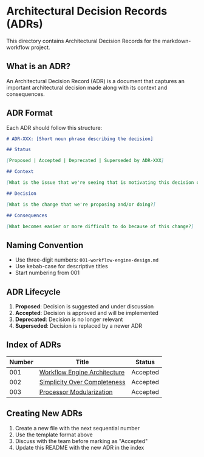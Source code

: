 # Architectural Decision Records (ADRs)

This directory contains Architectural Decision Records for the markdown-workflow project.

## What is an ADR?

An Architectural Decision Record (ADR) is a document that captures an important architectural decision made along with its context and consequences.

## ADR Format

Each ADR should follow this structure:

```markdown
# ADR-XXX: [Short noun phrase describing the decision]

## Status

[Proposed | Accepted | Deprecated | Superseded by ADR-XXX]

## Context

[What is the issue that we're seeing that is motivating this decision or change?]

## Decision

[What is the change that we're proposing and/or doing?]

## Consequences

[What becomes easier or more difficult to do because of this change?]
```

## Naming Convention

- Use three-digit numbers: `001-workflow-engine-design.md`
- Use kebab-case for descriptive titles
- Start numbering from 001

## ADR Lifecycle

1. **Proposed**: Decision is suggested and under discussion
2. **Accepted**: Decision is approved and will be implemented
3. **Deprecated**: Decision is no longer relevant
4. **Superseded**: Decision is replaced by a newer ADR

## Index of ADRs

| Number | Title                                                               | Status   |
| ------ | ------------------------------------------------------------------- | -------- |
| 001    | [Workflow Engine Architecture](001-workflow-engine-architecture.md) | Accepted |
| 002    | [Simplicity Over Completeness](002-simplicity-over-completeness.md) | Accepted |
| 003    | [Processor Modularization](003-processor-modularization.md)         | Accepted |

## Creating New ADRs

1. Create a new file with the next sequential number
2. Use the template format above
3. Discuss with the team before marking as "Accepted"
4. Update this README with the new ADR in the index
